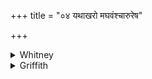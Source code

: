 +++
title = "०४ यथाखरो मघवंश्चारुरेष"

+++

<details><summary>Whitney</summary>

### Translation
4. As, O bounteous one (*maghávan*), this pleasant covert hath been dear  
to the well-settled (*suṣád*) wild beasts, so let this woman be enjoyed  
of Bhaga, mutually dear, not disagreeing with her husband.

### Notes
The translation here involves emendation of the unmanageable *suṣádā* in  
**b** to *suṣádām*, as suggested by iii. 22. 6. SPP. has in his  
*pada*-text. *su॰sádāḥ* (as if nom. of *suṣádas*), and makes no note  
upon the word—probably by an oversight, as of our *pada*-mss. only Op.  
has such a reading; the comm. understands *suṣádās*, and explains it by  
*sukhena sthātuṁ yogyaḥ* 'comfortable to dwell in'; which is not  
unacceptable. The comm. also has in **a** *maghavān*, and in **d**  
*abhirādhayantī* (= *abhivardhayantī*, or else *putrapaśvādibhiḥ  
samṛddhā bhavantī*). Ppp. has at the beginning *yathā khaṁraṁ maghavaṅ  
cārur eṣu*, and, in **c, d**, *yaṁ vayaṁ juṣṭā bhagasyā ’stu saṁpr-*.  
All our *saṁhitā*-mss. save one (H.), and half of SPP's, give *eṣáḥ pr-*  
in **a-b**; but the comment to Prāt. ii. 57 quotes this passage as  
illustration of the loss of its final *visarga* by *eṣás.* Kāuś. (34.  
14) evidently intends an allusion to this verse in one of its  
directions: *mṛgākharād vedyām mantroktāni* 'the articles mentioned in  
the text on the sacrificial hearth from a wild beast's covert,' but the  
comm. does not explain the meaning. The Anukr. ignores the redundancy of  
a syllable in **c**. ⌊Pronounce *juṣṭā iyam* and reject *nārī?*—The use  
of *sámpriya* in dual and plural is natural: its extension to the  
singular is rather illogical (cf. TS. iv. 2. 4), unless we assign  
intensive value to *sam* ('very dear').⌋
</details>

<details><summary>Griffith</summary>

As this lair, Maghavan! that is fair to look on was dear to wild things as a pleasant dwelling, So may this woman here be Bhaga's darling. Loved by her lord and prizing his affection.
</details>
